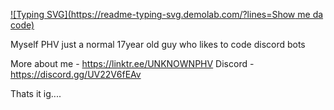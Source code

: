 [![Typing SVG](https://readme-typing-svg.demolab.com/?lines=Show me da code)](https://git.io/typing-svg)


Myself PHV just a normal 17year old guy who likes to code discord bots 

More about me - https://linktr.ee/UNKNOWNPHV
Discord - https://discord.gg/UV22V6fEAv

Thats it ig....
